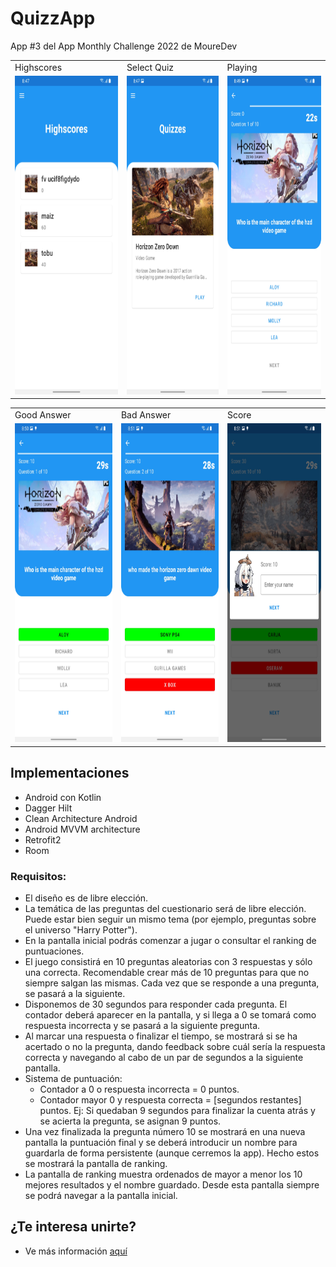 # QuizzApp

App #3 del App Monthly Challenge 2022 de MoureDev

<table>
  <tr>
    <td>Highscores</td>
     <td>Select Quiz</td>
     <td>Playing</td>
  </tr>
  <tr>
    <td><img src="https://github.com/ArmandoS98/QuizzApp/blob/master/Screenshots/Screenshot_20220401-204731_QuizzApp.jpg" width=270 height=510></td>
    <td><img src="https://github.com/ArmandoS98/QuizzApp/blob/master/Screenshots/Screenshot_20220401-204738_QuizzApp.jpg" width=270 height=510></td>
    <td><img src="https://github.com/ArmandoS98/QuizzApp/blob/master/Screenshots/Screenshot_20220401-204920_QuizzApp.jpg" width=270 height=510></td>
  </tr>
 </table>

<table>
  <tr>
    <td>Good Answer</td>
     <td>Bad Answer</td>
     <td>Score</td>
  </tr>
  <tr>
    <td><img src="https://github.com/ArmandoS98/QuizzApp/blob/master/Screenshots/Screenshot_20220401-205047_QuizzApp.jpg" width=270 height=510></td>
    <td><img src="https://github.com/ArmandoS98/QuizzApp/blob/master/Screenshots/Screenshot_20220401-205118_QuizzApp.jpg" width=270 height=510></td>
    <td><img src="https://github.com/ArmandoS98/QuizzApp/blob/master/Screenshots/Screenshot_20220401-205144_QuizzApp.jpg" width=270 height=510></td>
  </tr>
 </table>

## Implementaciones

* Android con Kotlin
* Dagger Hilt
* Clean Architecture Android
* Android MVVM architecture
* Retrofit2
* Room

### Requisitos:

* El diseño es de libre elección.
* La temática de las preguntas del cuestionario será de libre elección. Puede estar bien seguir un
  mismo tema (por ejemplo, preguntas sobre el universo "Harry Potter").
* En la pantalla inicial podrás comenzar a jugar o consultar el ranking de puntuaciones.
* El juego consistirá en 10 preguntas aleatorias con 3 respuestas y sólo una correcta. Recomendable
  crear más de 10 preguntas para que no siempre salgan las mismas. Cada vez que se responde a una
  pregunta, se pasará a la siguiente.
* Disponemos de 30 segundos para responder cada pregunta. El contador deberá aparecer en la
  pantalla, y si llega a 0 se tomará como respuesta incorrecta y se pasará a la siguiente pregunta.
* Al marcar una respuesta o finalizar el tiempo, se mostrará si se ha acertado o no la pregunta,
  dando feedback sobre cuál sería la respuesta correcta y navegando al cabo de un par de segundos a
  la siguiente pantalla.
* Sistema de puntuación:
    * Contador a 0 o respuesta incorrecta = 0 puntos.
    * Contador mayor 0 y respuesta correcta = [segundos restantes] puntos. Ej: Si quedaban 9
      segundos para finalizar la cuenta atrás y se acierta la pregunta, se asignan 9 puntos.
* Una vez finalizada la pregunta número 10 se mostrará en una nueva pantalla la puntuación final y
  se deberá introducir un nombre para guardarla de forma persistente (aunque cerremos la app). Hecho
  estos se mostrará la pantalla de ranking.
* La pantalla de ranking muestra ordenados de mayor a menor los 10 mejores resultados y el nombre
  guardado. Desde esta pantalla siempre se podrá navegar a la pantalla inicial.

## ¿Te interesa unirte?

* Ve más información  [aquí](https://github.com/mouredev/Monthly-App-Challenge-2022)
